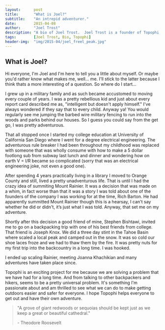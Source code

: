 ```yaml
---
layout:      post
title:       "What is Joel?"
subtitle:    "An intrepid adventurer."
date:        2015-04-08
author:      "Joel Trost"
description: "A bio of Joel Trost.  Joel Trost is a founder of Topophi, a website looking to make data regarding the great American outdoors easily accessible to everyone."
tags:        [Joel Trost, Bio, Topophi]
header-img:  "img/2015-04/joel_freel_peak.jpg"
---
```


<h2 class="section-heading">What is Joel?</h2>

<p>Hi everyone, I'm Joel and I'm  here to tell you a little about myself.  Or maybe you'd rather know what makes me, well... me.  I'll stick to the latter because I think thats a more interesting of a question.  So where do I start... 
<p>

 <p>I grew up in a military family and as such became accustomed to moving every couple of years.  I was a pretty rebellious kid and just about every report card described me as, "intelligent but doesn't apply himself."  I've always wondered if they say that to every child.  Anyway ya!  You would regularly see me jumping the barbed wire military fencing to run into the woods and parks behind our houses.  So I guess you could say from the get go, I was pretty adventurous.
<p>

<p>That all stopped once I started my college education at University of California San Diego where I went for a degree electrical engineering.  The adventurous rule breaker I had been throughout my childhood was replaced with someone that was wholly consume with how to make a 5 dollar footlong sub from subway last lunch and dinner and wondering how on earth V = I/R became so complicated (sorry that was an electrical engineering joke, not even a good one).<p>

<p>After spending 4 years practically living in a library I moved to Orange County and still, lived a pretty unadventurous life.  That is until I had the crazy idea of summiting Mount Rainier.  It was a decision that was made on a whim, in fact worse than that it was a story I was told about one of the founders of the company I was working for at the time, Rich Barton.  He had apparently summitted Mount Rainier though this is a hearsay, I can't say whether he did or didn't, it’s just what I was told.  Anyway, that set me on my adventure.
<p>

<p>Shortly after this decision a good friend of mine, Stephen Bishtawi, invited me to go on a backpacking trip with one of his best friends from college.  That friend is Joseph Knox.  We did a three day stint in the Tahoe Basin where scaled a local peak and camped out in the snow.  It was so cold our shoe laces froze and we had to thaw them by the fire.  It was pretty nuts for my first trip into the backcountry in a long time.  I was hooked.
<p>
<p>I ended up scaling Rainier, meeting Joanna Khachikian and many adventures have taken place since.<p>

<p>Topophi is an exciting project for me because we are solving a problem that we have had for a long time.  And from talking to other backpackers and hikers, seems to be a pretty universal problem.  It's something I'm passionate about and am thrilled to see what we can do to make getting outdoors easier and safer for everyone.  I hope Topophi helps everyone to get out and have their own adventure.</p>




<blockquote>"A grove of giant redwoods or sequoias should be kept just as we keep a great or beautiful cathedral." 
  <p>- Theodore Roosevelt
</blockquote>